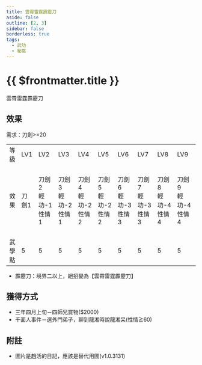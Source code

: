 ```yaml
---
title: 雲霄雷霆霹靂刀
aside: false
outline: [2, 3]
sidebar: false
borderless: true
tags:
  - 武功
  - 秘笈
---
```


# {{ $frontmatter.title }}

<BookItemIcon :size="`medium`" :needLink="false" :no="2000"></BookItemIcon>

雲霄雷霆霹靂刀

## 效果

需求：刀劍>=20

<table>
    <tr>
        <td>等級</td>
        <td>LV1</td>
        <td>LV2</td>
        <td>LV3</td>
        <td>LV4</td>
        <td>LV5</td>
        <td>LV6</td>
        <td>LV7</td>
        <td>LV8</td>
        <td>LV9</td>
        <td>LV10</td>
    </tr>
    <tr>
        <td>效果</td>
        <td>刀劍1<br></td>
        <td>刀劍2<br>輕功-1<br>性情1</td>
        <td>刀劍3<br>輕功-2<br>性情1</td>
        <td>刀劍4<br>輕功-2<br>性情2</td>
        <td>刀劍5<br>輕功-2<br>性情2</td>
        <td>刀劍6<br>輕功-3<br>性情3</td>
        <td>刀劍7<br>輕功-3<br>性情3</td>
        <td>刀劍8<br>輕功-4<br>性情4</td>
        <td>刀劍9<br>輕功-4<br>性情4</td>
        <td>刀劍10<br>輕功-5<br>性情5<br>霹靂刀</td>
    </tr>
    <tr>
        <td>武學點</td>
        <td>5</td>
        <td>5</td>
        <td>5</td>
        <td>5</td>
        <td>5</td>
        <td>5</td>
        <td>5</td>
        <td>5</td>
        <td>5</td>
        <td>5 (50)</td>
    </tr>
</table>

- 霹靂刀：境界二以上，絕招變為【雲霄雷霆霹靂刀】

## 獲得方式

- 三年四月上旬－四師兄買物($2000)
- 千面人事件－選外門弟子，聊到龍湘時說龍湘呆(性情≧60)

## 附註

- 圖片是趙活的日記，應該是替代用圖(v1.0.3131)